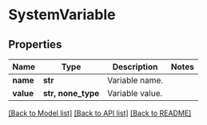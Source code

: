 # SystemVariable


## Properties
Name | Type | Description | Notes
------------ | ------------- | ------------- | -------------
**name** | **str** | Variable name. | 
**value** | **str, none_type** | Variable value. | 

[[Back to Model list]](../README.md#documentation-for-models) [[Back to API list]](../README.md#documentation-for-api-endpoints) [[Back to README]](../README.md)


